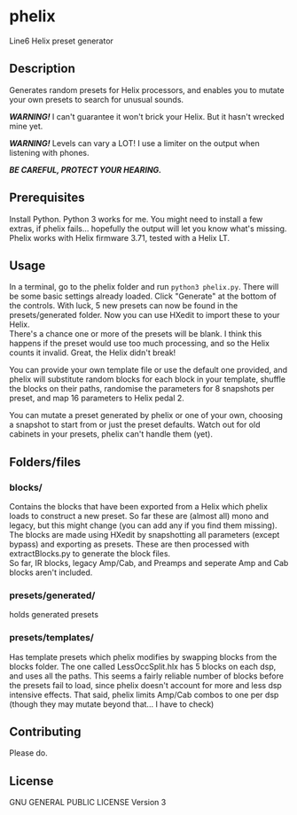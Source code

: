 # phelix
Line6 Helix preset generator

## Description

Generates random presets for Helix processors, and enables you to mutate your own presets to search for unusual sounds.

__*WARNING!*__  I can't guarantee it won't brick your Helix.  But it hasn't wrecked mine yet.

__*WARNING!*__  Levels can vary a LOT!  I use a limiter on the output when listening with phones.  

__*BE CAREFUL, PROTECT YOUR HEARING.*__


## Prerequisites

Install Python.  Python 3 works for me.  You might need to install a few extras, if phelix fails... hopefully the output will let you know what's missing.
Phelix works with Helix firmware 3.71, tested with a Helix LT.


## Usage

In a terminal, go to the phelix folder and run `python3 phelix.py`.
There will be some basic settings already loaded.  Click "Generate" at the bottom of the controls.  With luck, 5 new presets can now be found in the presets/generated folder.  Now you can use HXedit to import these to your Helix.  
There's a chance one or more of the presets will be blank.  I think this happens if the preset would use too much processing, and so the Helix counts it invalid.  Great, the Helix didn't break!

You can provide your own template file or use the default one provided, and phelix will substitute random blocks for each block in your template, shuffle the blocks on their paths, randomise the parameters for 8 snapshots per preset, and map 16 parameters to Helix pedal 2.

You can mutate a preset generated by phelix or one of your own, choosing a snapshot to start from or just the preset defaults.  Watch out for old cabinets in your presets, phelix can't handle them (yet).


## Folders/files

### blocks/

Contains the blocks that have been exported from a Helix which phelix loads to construct a new preset. So far these are (almost all) mono and legacy, but this might change (you can add any if you find them missing).  
The blocks are made using HXedit by snapshotting all parameters (except bypass) and exporting as presets.  These are then processed with extractBlocks.py to generate the block files.  
So far, IR blocks, legacy Amp/Cab, and Preamps and seperate Amp and Cab blocks aren't included.


### presets/generated/

holds generated presets

### presets/templates/

Has template presets which phelix modifies by swapping blocks from the blocks folder. The one called LessOccSplit.hlx has 5 blocks on each dsp, and uses all the paths.  This seems a fairly reliable number of blocks before the presets fail to load, since phelix doesn't account for more and less dsp intensive effects.  That said, phelix limits Amp/Cab combos to one per dsp (though they may mutate beyond that... I have to check)


## Contributing

Please do.  

## License

GNU GENERAL PUBLIC LICENSE Version 3

